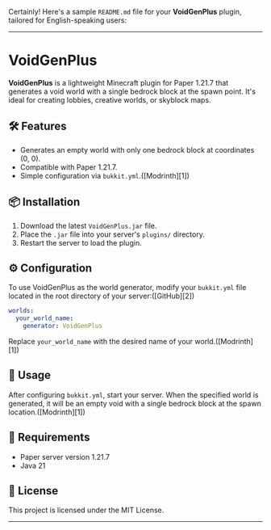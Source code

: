 Certainly! Here's a sample `README.md` file for your **VoidGenPlus** plugin, tailored for English-speaking users:

---

# VoidGenPlus

**VoidGenPlus** is a lightweight Minecraft plugin for Paper 1.21.7 that generates a void world with a single bedrock block at the spawn point. It's ideal for creating lobbies, creative worlds, or skyblock maps.

## 🛠️ Features

* Generates an empty world with only one bedrock block at coordinates (0, 0).
* Compatible with Paper 1.21.7.
* Simple configuration via `bukkit.yml`.([Modrinth][1])

## 📦 Installation

1. Download the latest `VoidGenPlus.jar` file.
2. Place the `.jar` file into your server's `plugins/` directory.
3. Restart the server to load the plugin.

## ⚙️ Configuration

To use VoidGenPlus as the world generator, modify your `bukkit.yml` file located in the root directory of your server:([GitHub][2])

```yaml
worlds:
  your_world_name:
    generator: VoidGenPlus
```



Replace `your_world_name` with the desired name of your world.([Modrinth][1])

## 🧪 Usage

After configuring `bukkit.yml`, start your server. When the specified world is generated, it will be an empty void with a single bedrock block at the spawn location.([Modrinth][1])

## 🧰 Requirements

* Paper server version 1.21.7
* Java 21

## 📄 License

This project is licensed under the MIT License.

---